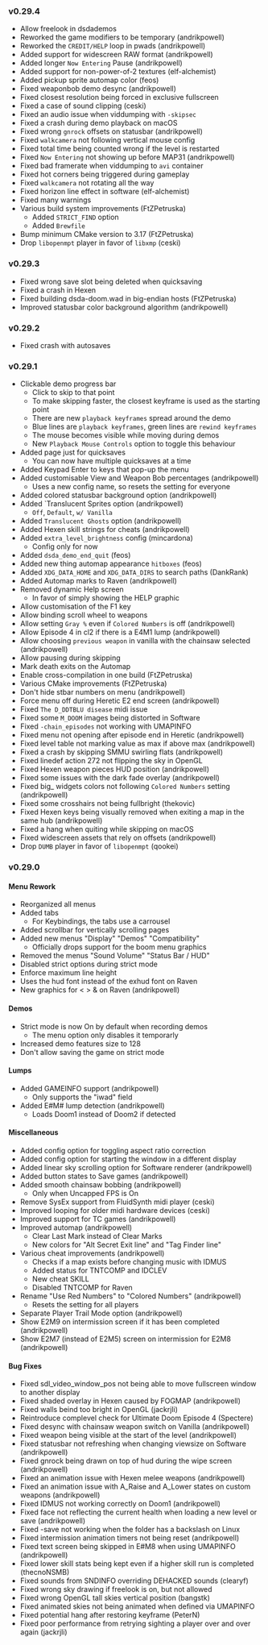 ### v0.29.4
- Allow freelook in dsdademos
- Reworked the game modifiers to be temporary (andrikpowell)
- Reworked the `CREDIT/HELP` loop in pwads (andrikpowell)
- Added support for widescreen RAW format (andrikpowell)
- Added longer `Now Entering` Pause (andrikpowell)
- Added support for non-power-of-2 textures (elf-alchemist)
- Added pickup sprite automap color (feos)
- Fixed weaponbob demo desync (andrikpowell)
- Fixed closest resolution being forced in exclusive fullscreen
- Fixed a case of sound clipping (ceski)
- Fixed an audio issue when viddumping with `-skipsec`
- Fixed a crash during demo playback on macOS
- Fixed wrong `gnrock` offsets on statusbar (andrikpowell)
- Fixed `walkcamera` not following vertical mouse config
- Fixed total time being counted wrong if the level is restarted
- Fixed `Now Entering` not showing up before MAP31 (andrikpowell)
- Fixed bad framerate when viddumping to `avi` container
- Fixed hot corners being triggered during gameplay
- Fixed `walkcamera` not rotating all the way
- Fixed horizon line effect in software (elf-alchemist)
- Fixed many warnings
- Various build system improvements (FtZPetruska)
  - Added `STRICT_FIND` option
  - Added `Brewfile`
- Bump minimum CMake version to 3.17 (FtZPetruska)
- Drop `libopenmpt` player in favor of `libxmp` (ceski)

### v0.29.3
- Fixed wrong save slot being deleted when quicksaving
- Fixed a crash in Hexen
- Fixed building dsda-doom.wad in big-endian hosts (FtZPetruska)
- Improved statusbar color background algorithm (andrikpowell)

### v0.29.2
- Fixed crash with autosaves

### v0.29.1
- Clickable demo progress bar
  - Click to skip to that point
  - To make skipping faster, the closest keyframe is used as the starting point
  - There are new `playback keyframes` spread around the demo
  - Blue lines are `playback keyframes`, green lines are `rewind keyframes`
  - The mouse becomes visible while moving during demos
  - New `Playback Mouse Controls` option to toggle this behaviour
- Added page just for quicksaves
  - You can now have multiple quicksaves at a time
- Added Keypad Enter to keys that pop-up the menu
- Added customisable View and Weapon Bob percentages (andrikpowell)
  - Uses a new config name, so resets the setting for everyone
- Added colored statusbar background option (andrikpowell)
- Added `Translucent Sprites option (andrikpowell)
  - `Off`, `Default`, `w/ Vanilla`
- Added `Translucent Ghosts` option (andrikpowell)
- Added Hexen skill strings for cheats (andrikpowell)
- Added `extra_level_brightness` config (mincardona)
  - Config only for now
- Added `dsda_demo_end_quit` (feos)
- Added new thing automap appearance `hitboxes` (feos)
- Added `XDG_DATA_HOME` and `XDG_DATA_DIRS` to search paths (DankRank)
- Added Automap marks to Raven (andrikpowell)
- Removed dynamic Help screen
  - In favor of simply showing the HELP graphic
- Allow customisation of the F1 key
- Allow binding scroll wheel to weapons
- Allow setting `Gray %` even if `Colored Numbers` is off (andrikpowell)
- Allow Episode 4 in cl2 if there is a E4M1 lump (andrikpowell)
- Allow choosing `previous weapon` in vanilla with the chainsaw selected (andrikpowell)
- Allow pausing during skipping
- Mark death exits on the Automap
- Enable cross-compilation in one build (FtZPetruska)
- Various CMake improvements (FtZPetruska)
- Don't hide stbar numbers on menu (andrikpowell)
- Force menu off during Heretic E2 end screen (andrikpowell)
- Fixed `The D_DDTBLU disease` midi issue
- Fixed some `M_DOOM` images being distorted in Software
- Fixed `-chain_episodes` not working with UMAPINFO
- Fixed menu not opening after episode end in Heretic (andrikpowell)
- Fixed level table not marking value as max if above max (andrikpowell)
- Fixed a crash by skipping SMMU swirling flats (andrikpowell)
- Fixed linedef action 272 not flipping the sky in OpenGL
- Fixed Hexen weapon pieces HUD position (andrikpowell)
- Fixed some issues with the dark fade overlay (andrikpowell)
- Fixed big_ widgets colors not following `Colored Numbers` setting (andrikpowell)
- Fixed some crosshairs not being fullbright (thekovic)
- Fixed Hexen keys being visually removed when exiting a map in the same hub (andrikpowell)
- Fixed a hang when quiting while skipping on macOS
- Fixed widescreen assets that rely on offsets (andrikpowell)
- Drop `DUMB` player in favor of `libopenmpt` (qookei)

### v0.29.0

#### Menu Rework
- Reorganized all menus
- Added tabs
  - For Keybindings, the tabs use a carrousel
- Added scrollbar for vertically scrolling pages
- Added new menus "Display" "Demos" "Compatibility"
  - Officially drops support for the boom menu graphics
- Removed the menus "Sound Volume" "Status Bar / HUD"
- Disabled strict options during strict mode
- Enforce maximum line height
- Uses the hud font instead of the exhud font on Raven
- New graphics for < > & on Raven (andrikpowell)

#### Demos
- Strict mode is now On by default when recording demos
  - The menu option only disables it temporarly
- Increased demo features size to 128
- Don't allow saving the game on strict mode

#### Lumps
- Added GAMEINFO support (andrikpowell)
  - Only supports the "iwad" field
- Added E#M# lump detection (andrikpowell)
  - Loads Doom1 instead of Doom2 if detected

#### Miscellaneous
- Added config option for toggling aspect ratio correction
- Added config option for starting the window in a different display
- Added linear sky scrolling option for Software renderer (andrikpowell)
- Added button states to Save games (andrikpowell)
- Added smooth chainsaw bobbing (andrikpowell)
  - Only when Uncapped FPS is On
- Remove SysEx support from FluidSynth midi player (ceski)
- Improved looping for older midi hardware devices (ceski)
- Improved support for TC games (andrikpowell)
- Improved automap (andrikpowell)
  - Clear Last Mark instead of Clear Marks
  - New colors for "Alt Secret Exit line" and "Tag Finder line"
- Various cheat improvements (andrikpowell)
  - Checks if a map exists before changing music with IDMUS
  - Added status for TNTCOMP and IDCLEV
  - New cheat SKILL
  - Disabled TNTCOMP for Raven
- Rename "Use Red Numbers" to "Colored Numbers" (andrikpowell)
  - Resets the setting for all players
- Separate Player Trail Mode option (andrikpowell)
- Show E2M9 on intermission screen if it has been completed (andrikpowell)
- Show E2M7 (instead of E2M5) screen on intermission for E2M8 (andrikpowell)

#### Bug Fixes
- Fixed sdl_video_window_pos not being able to move fullscreen window to another display
- Fixed shaded overlay in Hexen caused by FOGMAP (andrikpowell)
- Fixed walls beind too bright in OpenGL (jackrjli)
- Reintroduce complevel check for Ultimate Doom Episode 4 (Spectere)
- Fixed desync with chainsaw weapon switch on Vanilla (andrikpowell)
- Fixed weapon being visible at the start of the level (andrikpowell)
- Fixed statusbar not refreshing when changing viewsize on Software (andrikpowell)
- Fixed gnrock being drawn on top of hud during the wipe screen (andrikpowell)
- Fixed an animation issue with Hexen melee weapons (andrikpowell)
- Fixed an animation issue with A_Raise and A_Lower states on custom weapons (andrikpowell)
- Fixed IDMUS not working correctly on Doom1 (andrikpowell)
- Fixed face not reflecting the current health when loading a new level or save (andrikpowell)
- Fixed -save not working when the folder has a backslash on Linux
- Fixed intermission animation timers not being reset (andrikpowell)
- Fixed text screen being skipped in E#M8 when using UMAPINFO (andrikpowell)
- Fixed lower skill stats being kept even if a higher skill run is completed (thecnoNSMB)
- Fixed sounds from SNDINFO overriding DEHACKED sounds (clearyf)
- Fixed wrong sky drawing if freelook is on, but not allowed
- Fixed wrong OpenGL tall skies vertical position (bangstk)
- Fixed animated skies not being animated when defined via UMAPINFO
- Fixed potential hang after restoring keyframe (PeterN)
- Fixed poor performance from retrying sighting a player over and over again (jackrjli)
